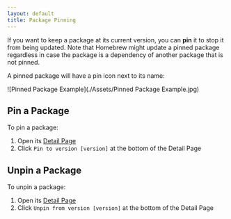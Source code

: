 ```yaml
---
layout: default
title: Package Pinning
---
```


If you want to keep a package at its current version, you can **pin** it to stop it from being updated. Note that Homebrew might update a pinned package regardless in case the package is a dependency of another package that is not pinned.

A pinned package will have a pin icon next to its name:

![Pinned Package Example](./Assets/Pinned Package Example.jpg)

## Pin a Package

To pin a package:

1. Open its [Detail Page](/user-interface/detail-area/detail-page.html)
2. Click `Pin to version [version]` at the bottom of the Detail Page

## Unpin a Package

To unpin a package:

1. Open its [Detail Page](/user-interface/detail-area/detail-page.html)
2. Click `Unpin from version [version]` at the bottom of the Detail Page
